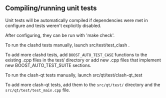 Compiling/running unit tests
------------------------------------

Unit tests will be automatically compiled if dependencies were met in configure
and tests weren't explicitly disabled.

After configuring, they can be run with 'make check'.

To run the clashd tests manually, launch src/test/test_clash .

To add more clashd tests, add `BOOST_AUTO_TEST_CASE` functions to the existing
.cpp files in the test/ directory or add new .cpp files that
implement new BOOST_AUTO_TEST_SUITE sections.

To run the clash-qt tests manually, launch src/qt/test/clash-qt_test

To add more clash-qt tests, add them to the `src/qt/test/` directory and
the `src/qt/test/test_main.cpp` file.
